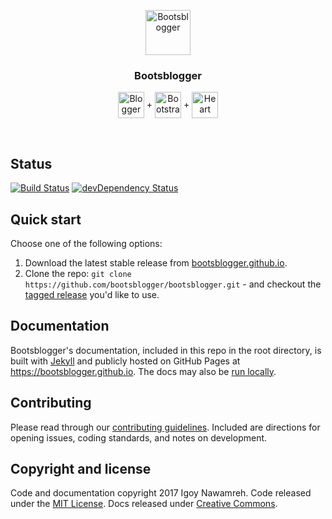 <p align="center">
  <a href="https://bootsblogger.github.io"><img src="https://cdn.rawgit.com/bootsblogger/resources/eef14e8f/assets/img/bootsblogger-solid.svg" alt="Bootsblogger" width=72 height=72></a>
</p>

<h3 align="center">Bootsblogger</h3>

<p align="center">
  <a href="https://blogger.com"><img align="center" src="https://cdn.rawgit.com/bootsblogger/resources/eef14e8f/assets/img/blogger.svg" title="Blogger" alt="Blogger" width=42 height=42></a>
  +
  <a href="https://github.com/twbs/bootstrap"><img align="center" src="https://cdn.rawgit.com/bootsblogger/resources/eef14e8f/assets/img/bootstrap-solid.svg" title="Bootstrap" alt="Bootstrap" width=42 height=42></a>
  +
  <img align="center" src="https://cdn.rawgit.com/bootsblogger/resources/eef14e8f/assets/img/heart.svg" alt="Heart" width=42 height=42>
</p>

<br>

## Status

[![Build Status](https://travis-ci.org/bootsblogger/bootsblogger.svg)](https://travis-ci.org/bootsblogger/bootsblogger)
[![devDependency Status](https://david-dm.org/bootsblogger/bootsblogger/dev-status.svg)](https://david-dm.org/bootsblogger/bootsblogger/?type=dev)


## Quick start

Choose one of the following options:

1. Download the latest stable release from
   [bootsblogger.github.io](https://bootsblogger.github.io).
2. Clone the repo: `git clone
   https://github.com/bootsblogger/bootsblogger.git` - and checkout the
   [tagged release](https://github.com/bootsblogger/bootsblogger/releases)
   you'd like to use.


## Documentation

Bootsblogger's documentation, included in this repo in the root directory, is built with [Jekyll](https://jekyllrb.com) and publicly hosted on GitHub Pages at <https://bootsblogger.github.io>. The docs may also be [run locally](docs/getting-started/build-tools.md#local-documentation).


## Contributing

Please read through our [contributing guidelines](.github/CONTRIBUTING.md). Included are directions for opening issues, coding standards, and notes on development.


## Copyright and license

Code and documentation copyright 2017 Igoy Nawamreh. Code released under the [MIT License](LICENSE). Docs released under [Creative Commons](docs/LICENSE).
